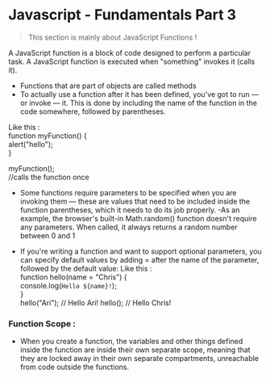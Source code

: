 # Javascript - Fundamentals Part 3

> This section is mainly about JavaScript Functions !

A JavaScript function is a block of code designed to perform a particular task.
A JavaScript function is executed when "something" invokes it (calls it).

- Functions that are part of objects are called methods
- To actually use a function after it has been defined, you've got to run — or invoke — it. This is done by including the name of the function in the code somewhere, followed by parentheses.

Like this :  
function myFunction() {  
 alert("hello");  
}

myFunction();  
//calls the function once

- Some functions require parameters to be specified when you are invoking them — these are values that need to be included inside the function parentheses, which it needs to do its job properly.
-As an example, the browser's built-in Math.random() function doesn't require any parameters. When called, it always returns a random number between 0 and 1

- If you're writing a function and want to support optional parameters, you can specify default values by adding = after the name of the parameter, followed by the default value:
 Like this :    
 function hello(name = "Chris") {   
  console.log(`Hello ${name}!`);    
}   
hello("Ari"); // Hello Ari! 
hello(); // Hello Chris!    

### Function Scope : 
- When you create a function, the variables and other things defined inside the function are inside their own separate scope, meaning that they are locked away in their own separate compartments, unreachable from code outside the functions.

